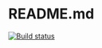 # README.md
[![Build status](https://ci.appveyor.com/api/projects/status/yhn3hp2uk8e9hlr2/branch/master?svg=true)](https://ci.appveyor.com/project/lapostov/postecho/branch/master)
